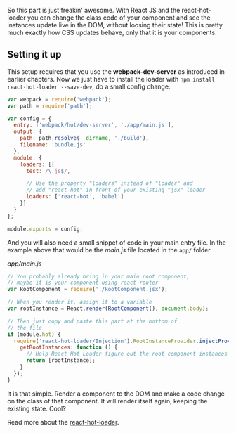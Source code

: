 So this part is just freakin' awesome. With React JS and the react-hot-loader you can change the class code of your component and see the instances update live in the DOM, without loosing their state! This is pretty much exactly how CSS updates behave, only that it is your components.

## Setting it up
This setup requires that you use the **webpack-dev-server** as introduced in earlier chapters. Now we just have to install the loader with `npm install react-hot-loader --save-dev`, do a small config change:

```javascript
var webpack = require('webpack');
var path = require('path');

var config = {
  entry: ['webpack/hot/dev-server', './app/main.js'],
  output: {
    path: path.resolve(__dirname, './build'),
    filename: 'bundle.js'
  },
  module: {
    loaders: [{
      test: /\.js$/,

      // Use the property "loaders" instead of "loader" and 
      // add "react-hot" in front of your existing "jsx" loader
      loaders: ['react-hot', 'babel']
    }]
  }
};

module.exports = config;
```

And you will also need a small snippet of code in your main entry file. In the example above that would be the *main.js* file located in the `app/` folder.

*app/main.js*
```javascript
// You probably already bring in your main root component, 
// maybe it is your component using react-router
var RootComponent = require('./RootComponent.jsx');

// When you render it, assign it to a variable
var rootInstance = React.render(RootComponent(), document.body);

// Then just copy and paste this part at the bottom of
// the file
if (module.hot) {
  require('react-hot-loader/Injection').RootInstanceProvider.injectProvider({
    getRootInstances: function () {
      // Help React Hot Loader figure out the root component instances on the page:
      return [rootInstance];
    }
  });
}

```

It is that simple. Render a component to the DOM and make a code change on the class of that component. It will render itself again, keeping the existing state. Cool?

Read more about the [react-hot-loader](http://gaearon.github.io/react-hot-loader/getstarted/).